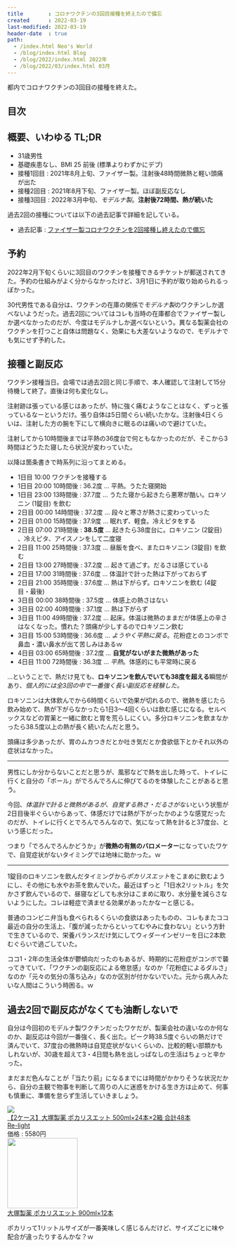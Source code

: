 ```yaml
---
title        : コロナワクチンの3回目接種を終えたので備忘
created      : 2022-03-19
last-modified: 2022-03-19
header-date  : true
path:
  - /index.html Neo's World
  - /blog/index.html Blog
  - /blog/2022/index.html 2022年
  - /blog/2022/03/index.html 03月
---
```


都内でコロナワクチンの3回目の接種を終えた。

## 目次

## 概要、いわゆる TL;DR

- 31歳男性
- 基礎疾患なし、BMI 25 前後 (標準よりわずかにデブ)
- 接種1回目 : 2021年8月上旬、ファイザー製。注射後48時間微熱と軽い頭痛が出た
- 接種2回目 : 2021年8月下旬、ファイザー製。ほぼ副反応なし
- 接種3回目 : 2022年3月中旬、*モデルナ製*。**注射後72時間、熱が続いた**

過去2回の接種については以下の過去記事で詳細を記している。

- 過去記事 : [ファイザー製コロナワクチンを2回接種し終えたので備忘](/blog/2021/09/25-01.html)

## 予約

2022年2月下旬くらいに3回目のワクチンを接種できるチケットが郵送されてきた。予約の仕組みがよく分からなかったけど、3月1日に予約が取り始められるっぽかった。

30代男性である自分は、ワクチンの在庫の関係で*モデルナ製*のワクチンしか選べないようだった。過去2回についてはコレも当時の在庫都合でファイザー製しか選べなかったのだが、今度はモデルナしか選べないという。異なる製薬会社のワクチンを打つこと自体は問題なく、効果にも大差ないようなので、モデルナでも気にせず予約した。

## 接種と副反応

ワクチン接種当日。会場では過去2回と同じ手順で、本人確認して注射して15分待機して終了。直後は何も変化なし。

注射跡は張っている感じはあったが、特に強く痛むようなことはなく、ずっと張っているなーというだけ。張り自体は5日間ぐらい続いたかな。注射後4日くらいは、注射した方の腕を下にして横向きに眠るのは痛いので避けていた。

注射してから10時間後までは平熱の36度台で何ともなかったのだが、そこから3時間ほどうたた寝したら状況が変わっていた。

以降は箇条書きで時系列に沿ってまとめる。

- 1日目 10:00 ワクチンを接種する
- 1日目 20:00 10時間後 : 36.2度 … 平熱。うたた寝開始
- 1日目 23:00 13時間後 : 37.7度 … うたた寝から起きたら悪寒が酷い。ロキソニン (1錠目) を飲む
- 2日目 00:00 14時間後 : 37.2度 … 段々と寒さが熱さに変わっていった
- 2日目 01:00 15時間後 : 37.9度 … 眠れず、軽食。冷えピタをする
- 2日目 07:00 21時間後 : **38.5度** … 起きたら38度台に。ロキソニン (2錠目) 、冷えピタ、アイスノンをして二度寝
- 2日目 11:00 25時間後 : 37.3度 … 昼飯を食べ、またロキソニン (3錠目) を飲む
- 2日目 13:00 27時間後 : 37.2度 … 起きて過ごす。だるさは感じている
- 2日目 17:00 31時間後 : 37.6度 … 体温計で計った熱は下がっておらず
- 2日目 21:00 35時間後 : 37.6度 … 熱は下がらず。ロキソニンを飲む (4錠目・最後)
- 3日目 00:00 38時間後 : 37.5度 … 体感上の熱さはない
- 3日目 02:00 40時間後 : 37.1度 … 熱は下がらず
- 3日目 11:00 49時間後 : 37.2度 … 起床。体温は微熱のままだが体感上の辛さはなくなった。慣れた？頭痛が少しするのでロキソニン飲む
- 3日目 15:00 53時間後 : 36.6度 … *ようやく平熱に戻る*。花粉症とのコンボで鼻血・濃い鼻水が出て苦しみはあるｗ
- 4日目 03:00 65時間後 : 37.2度 … **自覚がないがまた微熱があった**
- 4日目 11:00 72時間後 : 36.3度 … *平熱*。体感的にも平常時に戻る

…ということで、熱だけ見ても、**ロキソニンを飲んでいても38度を超える**瞬間があり、*個人的には全3回の中で一番強く長い副反応を経験した。*

ロキソニンは大体飲んでから6時間くらいで効果が切れるので、微熱を感じたら飲み始めて、熱が下がらなかったら1日3～4回くらいは飲む感じになる。セルベックスなどの胃薬と一緒に飲むと胃を荒らしにくい。多分ロキソニンを飲まなかったら38.5度以上の熱が長く続いたんだと思う。

頭痛は多少あったが、胃のムカつきだとか吐き気だとか食欲低下とかそれ以外の症状はなかった。

---

男性にしか分からないことだと思うが、風邪などで熱を出した時って、トイレに行くと自分の「ボール」がでろんでろんに伸びてるのを体験したことがあると思う。

今回、*体温計で計ると微熱があるが、自覚する熱さ・だるさがない*という状態が2日目後半ぐらいからあって、体感だけでは熱が下がったかのような感覚だったのだが、トイレに行くとでろんでろんなので、気になって熱を計ると37度台、という感じだった。

つまり「でろんでろんかどうか」が**微熱の有無のバロメーター**になっていたワケで、自覚症状がないタイミングでは地味に助かった。ｗ

---

1錠目のロキソニンを飲んだタイミングから*ポカリスエット*をこまめに飲むようにし、その他にも水やお茶を飲んでいた。最近はずっと「1日水2リットル」を欠かさず飲んでいるので、昼寝などしても水分はこまめに取り、水分量を減らさないようにした。コレは軽症で済ませる効果があったかなーと感じる。

普通のコンビニ弁当も食べられるくらいの食欲はあったものの、コレもまたココ最近の自分の生活上、「腹が減ったからといってむやみに食わない」という方針で生きているので、栄養バランスだけ気にしてウィダーインゼリーを日に2本飲むぐらいで過ごしていた。

ココ1・2年の生活全体が鬱傾向だったのもあるが、時期的に花粉症がコンボで襲ってきていて、「ワクチンの副反応による倦怠感」なのか「花粉症によるダルさ」なのか「元々の気分の落ち込み」なのか区別が付かないでいた。元から病人みたいな人間はこういう時困る。ｗ

## 過去2回で副反応がなくても油断しないで

自分は今回初のモデルナ製ワクチンだったワケだが、製薬会社の違いなのか何なのか、副反応は今回が一番強く、長く出た。ピーク時38.5度ぐらいの熱だけで済んでいて、37度台の微熱時は自覚症状がないくらいの、比較的軽い部類かもしれないが、30歳を超えて3・4日間も熱を出しっぱなしの生活はちょっと辛かった。

まだまだ色んなことが「当たり前」になるまでには時間がかかりそうな状況だから、自分の主観で物事を判断して周りの人に迷惑をかける生き方は止めて、何事も慎重に、準備を怠らず生活していきましょう。

<div class="ad-rakuten">
  <div class="ad-rakuten-image">
    <a href="https://hb.afl.rakuten.co.jp/hgc/g00tvoa2.waxycbfa.g00tvoa2.waxydc72/?pc=https%3A%2F%2Fitem.rakuten.co.jp%2Fk-relight%2F20-4987035332602cs2%2F&amp;m=http%3A%2F%2Fm.rakuten.co.jp%2Fk-relight%2Fi%2F10002310%2F">
      <img src="https://thumbnail.image.rakuten.co.jp/@0_mall/k-relight/cabinet/thum1/0073205635.jpg?_ex=128x128">
    </a>
  </div>
  <div class="ad-rakuten-info">
    <div class="ad-rakuten-title">
      <a href="https://hb.afl.rakuten.co.jp/hgc/g00tvoa2.waxycbfa.g00tvoa2.waxydc72/?pc=https%3A%2F%2Fitem.rakuten.co.jp%2Fk-relight%2F20-4987035332602cs2%2F&amp;m=http%3A%2F%2Fm.rakuten.co.jp%2Fk-relight%2Fi%2F10002310%2F">【2ケース】大塚製薬 ポカリスエット 500ml×24本×2箱 合計48本</a>
    </div>
    <div class="ad-rakuten-shop">
      <a href="https://hb.afl.rakuten.co.jp/hgc/g00tvoa2.waxycbfa.g00tvoa2.waxydc72/?pc=https%3A%2F%2Fwww.rakuten.co.jp%2Fk-relight%2F&amp;m=http%3A%2F%2Fm.rakuten.co.jp%2Fk-relight%2F">Re-light</a>
    </div>
    <div class="ad-rakuten-price">価格 : 5580円</div>
  </div>
</div>

<div class="ad-amazon">
  <div class="ad-amazon-image">
    <a href="https://www.amazon.co.jp/dp/B0044WZFZ0?tag=neos21-22&amp;linkCode=osi&amp;th=1&amp;psc=1">
      <img src="https://m.media-amazon.com/images/I/41Fjd2z0s9L._SL160_.jpg" width="160" height="160">
    </a>
  </div>
  <div class="ad-amazon-info">
    <div class="ad-amazon-title">
      <a href="https://www.amazon.co.jp/dp/B0044WZFZ0?tag=neos21-22&amp;linkCode=osi&amp;th=1&amp;psc=1">大塚製薬 ポカリスエット 900ml×12本</a>
    </div>
  </div>
</div>

ポカリって1リットルサイズが一番美味しく感じるんだけど、サイズごとに味や配合が違ったりするんかな？ｗ

